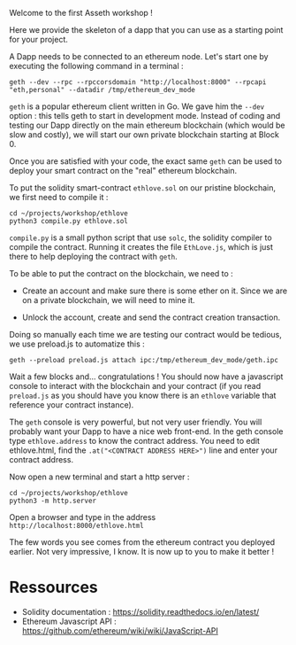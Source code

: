 Welcome to the first Asseth workshop !


Here we provide the skeleton of a dapp that you can use as a starting point 
for your project.

A Dapp needs to be connected to an ethereum node. Let's start one by executing 
the following command in a terminal  :

    geth --dev --rpc --rpccorsdomain "http://localhost:8000" --rpcapi "eth,personal" --datadir /tmp/ethereum_dev_mode

`geth` is a popular ethereum client written in Go. We gave him the `--dev`
option : this tells geth to start in development mode. Instead of coding and testing
our Dapp directly on the main ethereum blockchain (which would be slow and
costly), we will start our own private blockchain starting at Block 0.

Once you are satisfied with your code, the exact same `geth` can be used to
deploy your smart contract on the "real" ethereum blockchain.


To put the solidity smart-contract `ethlove.sol` on our pristine blockchain,
we first need to compile it : 

    cd ~/projects/workshop/ethlove
    python3 compile.py ethlove.sol

`compile.py` is a small python script that use `solc`, the solidity compiler
to compile the contract. Running it creates the file `EthLove.js`, which is
just there to help deploying the contract with `geth`.


To be able to put the contract on the blockchain, we need to : 

- Create an account and make sure there is some ether on it. Since we are on a
private blockchain, we will need to mine it.

- Unlock the account, create and send the contract creation transaction.

Doing so manually each time we are testing our contract would be tedious, we
use preload.js to automatize this :

    geth --preload preload.js attach ipc:/tmp/ethereum_dev_mode/geth.ipc

Wait a few blocks and... congratulations ! You should now have a javascript
console to interact with the blockchain and your contract (if you read
`preload.js` as you should have you know there is an `ethlove` variable that
reference your contract instance).


The `geth` console is very powerful, but not very user friendly. You will
probably want your Dapp to have a nice web front-end.  In the geth console
type `ethlove.address` to know the contract address. You need to edit
ethlove.html, find the `.at("<CONTRACT ADDRESS HERE>")` line and enter your
contract address.

Now open a new terminal and start a http server :

    cd ~/projects/workshop/ethlove
    python3 -m http.server


Open a browser and type in the address `http://localhost:8000/ethlove.html`

The few words you see comes from the ethereum contract you deployed earlier.
Not very impressive, I know. It is now up to you to make it better !


Ressources
==========

- Solidity documentation : https://solidity.readthedocs.io/en/latest/
- Ethereum Javascript API : https://github.com/ethereum/wiki/wiki/JavaScript-API
